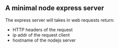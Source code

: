 ## A minimal node express server

The express server will takes in web requests return:

- HTTP headers of the request
- ip addr of the request client
- hostname of the nodejs server
